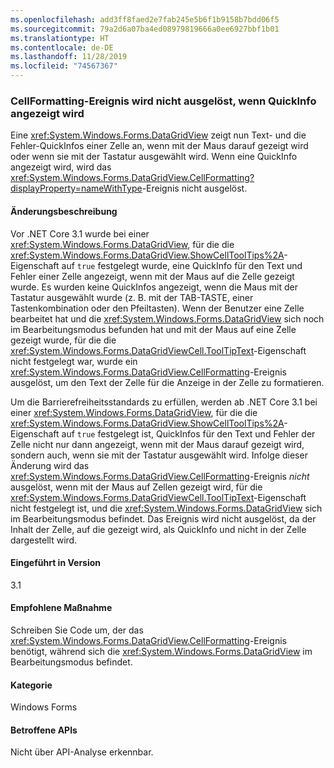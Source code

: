 ```yaml
---
ms.openlocfilehash: add3ff8faed2e7fab245e5b6f1b9158b7bdd06f5
ms.sourcegitcommit: 79a2d6a07ba4ed08979819666a0ee6927bbf1b01
ms.translationtype: HT
ms.contentlocale: de-DE
ms.lasthandoff: 11/28/2019
ms.locfileid: "74567367"
---
```

### <a name="cellformatting-event-not-raised-if-tooltip-is-shown"></a>CellFormatting-Ereignis wird nicht ausgelöst, wenn QuickInfo angezeigt wird

Eine <xref:System.Windows.Forms.DataGridView> zeigt nun Text- und die Fehler-QuickInfos einer Zelle an, wenn mit der Maus darauf gezeigt wird oder wenn sie mit der Tastatur ausgewählt wird. Wenn eine QuickInfo angezeigt wird, wird das <xref:System.Windows.Forms.DataGridView.CellFormatting?displayProperty=nameWithType>-Ereignis nicht ausgelöst.

#### <a name="change-description"></a>Änderungsbeschreibung

Vor .NET Core 3.1 wurde bei einer <xref:System.Windows.Forms.DataGridView>, für die die <xref:System.Windows.Forms.DataGridView.ShowCellToolTips%2A>-Eigenschaft auf `true` festgelegt wurde, eine QuickInfo für den Text und Fehler einer Zelle angezeigt, wenn mit der Maus auf die Zelle gezeigt wurde. Es wurden keine QuickInfos angezeigt, wenn die Maus mit der Tastatur ausgewählt wurde (z. B. mit der TAB-TASTE, einer Tastenkombination oder den Pfeiltasten). Wenn der Benutzer eine Zelle bearbeitet hat und die <xref:System.Windows.Forms.DataGridView> sich noch im Bearbeitungsmodus befunden hat und mit der Maus auf eine Zelle gezeigt wurde, für die die <xref:System.Windows.Forms.DataGridViewCell.ToolTipText>-Eigenschaft nicht festgelegt war, wurde ein <xref:System.Windows.Forms.DataGridView.CellFormatting>-Ereignis ausgelöst, um den Text der Zelle für die Anzeige in der Zelle zu formatieren.

Um die Barrierefreiheitsstandards zu erfüllen, werden ab .NET Core 3.1 bei einer <xref:System.Windows.Forms.DataGridView>, für die die <xref:System.Windows.Forms.DataGridView.ShowCellToolTips%2A>-Eigenschaft auf `true` festgelegt ist, QuickInfos für den Text und Fehler der Zelle nicht nur dann angezeigt, wenn mit der Maus darauf gezeigt wird, sondern auch, wenn sie mit der Tastatur ausgewählt wird. Infolge dieser Änderung wird das <xref:System.Windows.Forms.DataGridView.CellFormatting>-Ereignis *nicht* ausgelöst, wenn mit der Maus auf Zellen gezeigt wird, für die <xref:System.Windows.Forms.DataGridViewCell.ToolTipText>-Eigenschaft nicht festgelegt ist, und die <xref:System.Windows.Forms.DataGridView> sich im Bearbeitungsmodus befindet. Das Ereignis wird nicht ausgelöst, da der Inhalt der Zelle, auf die gezeigt wird, als QuickInfo und nicht in der Zelle dargestellt wird.

#### <a name="version-introduced"></a>Eingeführt in Version

3.1

#### <a name="recommended-action"></a>Empfohlene Maßnahme

Schreiben Sie Code um, der das <xref:System.Windows.Forms.DataGridView.CellFormatting>-Ereignis benötigt, während sich die <xref:System.Windows.Forms.DataGridView> im Bearbeitungsmodus befindet.

#### <a name="category"></a>Kategorie

Windows Forms

#### <a name="affected-apis"></a>Betroffene APIs

Nicht über API-Analyse erkennbar.

<!-- 

### Affected APIs

- Not detectable via API analysis.

-->
